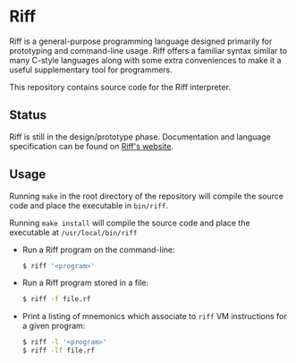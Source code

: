 # Riff

Riff is a general-purpose programming language designed primarily for
prototyping and command-line usage. Riff offers a familiar syntax
similar to many C-style languages along with some extra conveniences
to make it a useful supplementary tool for programmers.

This repository contains source code for the Riff interpreter.

## Status

Riff is still in the design/prototype phase. Documentation and
language specification can be found on [Riff's
website](https://riff.cx/doc).

## Usage

Running `make` in the root directory of the repository will compile
the source code and place the executable in `bin/riff`.

Running `make install` will compile the source code and place the
executable at `/usr/local/bin/riff`

- Run a Riff program on the command-line:

    ```bash
    $ riff '<program>'
    ```

- Run a Riff program stored in a file:

    ```bash
    $ riff -f file.rf
    ```

- Print a listing of mnemonics which associate to `riff` VM
  instructions for a given program:
  
    ```bash
    $ riff -l '<program>'
    $ riff -lf file.rf
    ```
